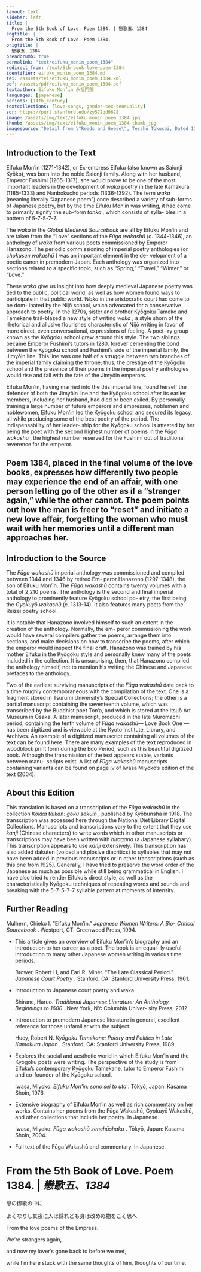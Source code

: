 ```yaml
---
layout: text
sidebar: left
title: |
  From the 5th Book of Love. Poem 1384. | 戀歌五、1384
engtitle: |
  From the 5th Book of Love. Poem 1384.
origtitle: |
  戀歌五、1384
breadcrumb: true
permalink: "text/eifuku_monin_poem_1384"
redirect_from: /text/5th-book-love-poem-1384
identifier: eifuku_monin_poem_1384.md
tei: /assets/tei/eifuku_monin_poem_1384.xml
pdf: /assets/pdf/eifuku_monin_poem_1384.pdf
textauthor: Eifuku Mon’in 永福門院
languages: [japanese]
periods: [14th_century]
textcollections: [love-songs, gender-sex-sensuality]
sdr: https://purl.stanford.edu/zy572qd9628
image: /assets/img/text/eifuku_monin_poem_1384.jpg
thumb: /assets/img/text/eifuku_monin_poem_1384-thumb.jpg
imagesource: "Detail from \"Reeds and Geese\", Tesshū Tokusai, Dated 11th Month 1343. One of a pair of hanging scrolls; ink on silk. Metropolitan Museum of Art, Purchase, Mrs. Jackson Burke Gift, 1977. 1977.172. [Public Domain]"
---
```

<h2>Introduction to the Text</h2>
<p>Eifuku Mon’in (1271-1342), or Ex-empress Eifuku (also known as Saionji Kyōko), was born into the noble Saionji family. Along with her husband, Emperor Fushimi (1265-1317), she would prove to be one of the most important leaders in the development of <i> waka </i> poetry in the late Kamakura (1185-1333) and Nanbokuchō periods (1336-1392). The term <i> waka </i> (meaning literally “Japanese poem”) once described a variety of sub-forms of Japanese poetry, but by the time Eifuku Mon’in was writing, it had come to primarily signify the sub-form <i> tanka</i> , which consists of sylla- bles in a pattern of 5-7-5-7-7.</p>

<p>The <i> waka </i> in the <i> Global Medieval Sourcebook </i> are all by Eifuku Mon’in and are taken from the “Love” sections of the <i> Fūga wakashū </i> (c. 1344-1346), an anthology of <i> waka </i> from various poets commissioned by Emperor Hanazono. The periodic commissioning of imperial poetry anthologies (or <i> chokusen wakashū</i> ) was an important element in the de- velopment of a poetic canon in premodern Japan. Each anthology was organized into sections related to a specific topic, such as “Spring,” “Travel,” “Winter,” or “Love.”</p>

<p>These <i> waka </i> give us insight into how deeply medieval Japanese poetry was tied to the public, political world, as well as how women found ways to participate in that public world. <i> Waka </i> in the aristocratic court had come to be dom- inated by the Nijō school, which advocated for a conservative approach to poetry. In the 1270s, sister and brother Kyōgoku Tameko and Tamekane trail-blazed a new style of writing <i> waka</i> , a style shorn of the rhetorical and allusive flourishes characteristic of Nijō writing in favor of more direct, even conversational, expressions of feeling. A poet- ry group known as the Kyōgoku school grew around this style. The two siblings became Emperor Fushimi’s tutors in 1280, forever cementing the bond between the Kyōgoku school and Fushimi’s side of the imperial family, the Jimyōin line. This line was one half of a struggle between two branches of the imperial family claiming the throne; thus, the prestige of the Kyōgoku school and the presence of their poems in the imperial poetry anthologies would rise and fall with the fate of the Jimyōin emperors.</p>

<p>Eifuku Mon’in, having married into the this imperial line, found herself the defender of both the Jimyōin line and the Kyōgoku school after its earlier members, including her husband, had died or been exiled. By personally training a large number of future emperors and empresses, noblemen and noblewomen, Eifuku Mon’in led the Kyōgoku school and secured its legacy, all while producing some of the best poetry of the period. The indispensability of her leader- ship for the Kyōgoku school is attested by her being the poet with the second highest number of poems in the <i> Fūga wakashū</i> , the highest number reserved for the Fushimi out of traditional reverence for the emperor.</p>

<h2>Poem 1384, placed in the final volume of the love books, expresses how differently two people may experience the end of an affair, with one person letting go of the other as if a “stranger again,” while the other cannot. The poem points out how the man is freer to “reset” and initiate a new love affair, forgetting the woman who must wait with her memories until a different man approaches her.</h2>

<h2>Introduction to the Source</h2>
<p>The <i> Fūga wakashū </i> imperial anthology was commissioned and compiled between 1344 and 1346 by retired Em- peror Hanazono (1297-1348), the son of Eifuku Mon’in. The <i> Fūga wakashū </i> contains twenty volumes with a total of 2,210 poems. The anthology is the second and final imperial anthology to prominently feature Kyōgoku school po- etry, the first being the <i> Gyokuyō wakashū </i> (c. 1313-14). It also features many poets from the Reizei poetry school.</p>

<p>It is notable that Hanazono involved himself to such an extent in the creation of the anthology. Normally, the em- peror commissioning the work would have several compilers gather the poems, arrange them into sections, and make decisions on how to transcribe the poems, after which the emperor would inspect the final draft. Hanazono was trained by his mother Eifuku in the Kyōgoku style and personally knew many of the poets included in the collection. It is unsurprising, then, that Hanazono compiled the anthology himself, not to mention his writing the Chinese and Japanese prefaces to the anthology.</p>

<p>Two of the earliest surviving manuscripts of the <i> Fūga wakashū </i> date back to a time roughly contemporaneous with the compilation of the text. One is a fragment stored in Tsurumi University’s Special Collections; the other is a partial manuscript containing the seventeenth volume, which was transcribed by the Buddhist poet Ton’a, and which is stored at the Itsuō Art Museum in Ōsaka. A later manuscript, produced in the late Muromachi period, containing the tenth volume of <i> Fūga wakashū—</i> Love Book One<i> —</i> has been digitized and is viewable at the Kyoto Institute, Library, and Archives. An example of a digitized manuscript containing all volumes of the text can be found here. There are many examples of the text reproduced in woodblock print form during the Edo Period, such as this beautiful digitized book. Although the transmission of the text appears stable, variants between manu- scripts exist. A list of <i> Fūga wakashū </i> manuscripts containing variants can be found on page iv of Iwasa Miyoko’s edition of the text (2004).</p>

<h2>About this Edition</h2>
<p>This translation is based on a transcription of the <i> Fūga wakashū </i> in the collection <i> Kokka taikan: goku sakuin</i> , published by Kyōbunsha in 1918. The transcription was accessed here through the National Diet Library Digital Collections. Manuscripts and transcriptions vary to the extent that they use <i> kanji </i> (Chinese characters) to write words which in other manuscripts or transcriptions may have been written with <i> hiragana </i> (a Japanese syllabary). This transcription appears to use <i> kanji </i> extensively. This transcription has also added dakuten (voiced and plosive diacritics) to syllables that may not have been added in previous manuscripts or in other transcriptions (such as this one from 1925). Generally, I have tried to preserve the word order of the Japanese as much as possible while still being grammatical in English. I have also tried to render Eifuku’s direct style, as well as the characteristically Kyōgoku techniques of repeating words and sounds and breaking with the 5-7-5-7-7 syllable pattern at moments of intensity.</p>

<h2>Further Reading</h2>
<p>Mulhern, Chieko I. “Eifuku Mon’in.” <i> Japanese Women Writers: A Bio- Critical Sourcebook</i> . Westport, CT: Greenwood Press, 1994.</p>
<ul>
<li>
<p>This article gives an overview of Eifuku Mon’in’s biography and an introduction to her career as a poet. The book is an equal- ly useful introduction to many other Japanese women writing in various time periods.</p>
<p>Brower, Robert H, and Earl R. Miner. “The Late Classical Period.” <i> Japanese Court Poetry</i> . Stanford, CA: Stanford University Press, 1961.</p>
</li>
<li>
<p>Introduction to Japanese court poetry and waka.</p>
<p>Shirane, Haruo. <i> Traditional Japanese Literature: An Anthology, Beginnings to 1600</i> . New York, NY: Columbia Univer- sity Press, 2012.</p>
</li>
<li>
<p>Introduction to premodern Japanese literature in general, excellent reference for those unfamiliar with the subject.</p>

<p>Huey, Robert N. <i> Kyōgoku Tamekane: Poetry and Politics in Late Kamakura Japan</i> . Stanford, CA: Stanford University Press, 1989.</p>
</li>
<li>
<p>Explores the social and aesthetic world in which Eifuku Mon’in and the Kyōgoku poets were writing. The perspective of the study is from Eifuku’s contemporary Kyōgoku Tamekane, tutor to Emperor Fushimi and co-founder of the Kyōgoku school.</p>
<p>Iwasa, Miyoko. <i> Eifuku Mon’in: sono sei to uta</i> . Tōkyō, Japan: Kasama Shoin, 1976.</p>
</li>
<li>
<p>Extensive biography of Eifuku Mon’in as well as rich commentary on her works. Contains her poems from the Fūga Wakashū, Gyokuyō Wakashū, and other collections that include her poetry. In Japanese.</p>
<p>Iwasa, Miyoko. <i> Fūga wakashū zenchūshaku</i> . Tōkyō, Japan: Kasama Shoin, 2004.</p>
</li>
<li>
<p>Full text of the Fūga Wakashū and commentary. In Japanese.</p>
</li>
</ul>
<h1>From the 5th Book of Love. Poem 1384. | <em>戀歌五、1384</em></h1>

<p>戀の御歌の中に</p>

<p>よそなりし其夜に人は歸れども身は改めぬ物をこそ思へ</p>
<p>From the love poems of the Empress.</p>

<p>We’re strangers again,</p>
<p>and now my lover’s gone back to before we met,</p>
<p>while I’m here stuck with the same thoughts of him, thoughts of our time.</p>
